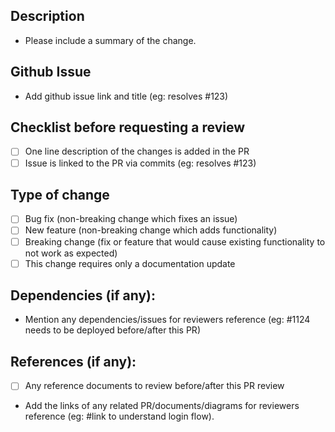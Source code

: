 ## Description
- Please include a summary of the change.

## Github Issue
- Add github issue link and title (eg: resolves #123)

## Checklist before requesting a review
- [ ] One line description of the changes is added in the PR
- [ ] Issue is linked to the PR via commits (eg: resolves #123)

## Type of change
- [ ] Bug fix (non-breaking change which fixes an issue)
- [ ] New feature (non-breaking change which adds functionality)
- [ ] Breaking change (fix or feature that would cause existing functionality to not work as expected)
- [ ] This change requires only a documentation update

## Dependencies (if any):
- Mention any dependencies/issues for reviewers reference (eg: #1124 needs to be deployed before/after this PR)

## References (if any):
- [ ] Any reference documents to review before/after this PR review
- Add the links of any related PR/documents/diagrams for reviewers reference (eg: #link to understand login flow).

